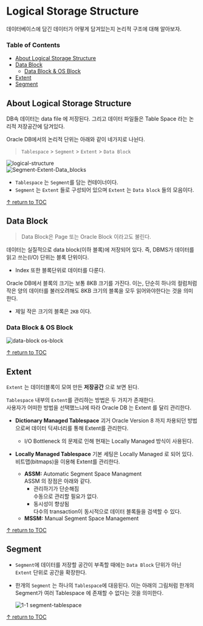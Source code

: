 # Logical Storage Structure  
데이터베이스에 담긴 데이터가 어떻게 담겨있는지 논리적 구조에 대해 알아보자.

### Table of Contents

* [About Logical Storage Structure](#about-logical-storage-structure)  
* [Data Block](#data-block)
  * [Data Block & OS Block](#data-block-&-os-block)
* [Extent](#extent)
* [Segment](#segment)


## About Logical Storage Structure
DB속 데이터는 data file 에 저장된다. 그리고 데이터 파일들은 Table Space 라는 논리적 저장공간에 담겨있다.  

Oracle DB에서의 논리적 단위는 아래와 같이 네가지로 나뉜다.  
> `Tablespace` > `Segment` > `Extent` > `Data Block`  

![logical-structure](https://user-images.githubusercontent.com/48475824/120893010-ef9fb480-c64b-11eb-8974-1919e7e25b80.png)  
![Segment-Extent-Data_blocks](https://user-images.githubusercontent.com/48475824/120892671-66d44900-c64a-11eb-9955-e776f41394ed.png)
- `Tablespace` 는 `Segment`를 담는 컨테이너이다.  
- `Segment` 는 `Extent` 들로 구성되어 있으며 `Extent` 는 `Data block` 들의 모음이다.  

[↑ return to TOC](#table-of-contents)


## Data Block
> Data Block은 Page 또는 Oracle Block 이라고도 불린다.  

데이터는 실질적으로 data block(이하 블록)에 저장되어 있다. 즉, DBMS가 데이터를 읽고 쓰는(I/O) 단위는 블록 단위이다.  
- Index 또한 블록단위로 데이터를 다룬다.  

Oracle DB에서 블록의 크기는 보통 8KB 크기를 가진다. 이는, 단순히 하나의 컬럼처럼 작은 양의 데이터를 불러오려해도 8KB 크기의 블록을 모두 읽어와야한다는 것을 의미한다.  
- 제일 작은 크기의 블록은 `2KB` 이다.  

### Data Block & OS Block  
  ![data-block os-block](https://user-images.githubusercontent.com/48475824/122288724-e4426800-cf2c-11eb-94f3-1e070b9faf7d.png)

[↑ return to TOC](#table-of-contents)

## Extent
`Extent` 는 데이터블록이 모여 만든 **저장공간** 으로 보면 된다.  

`Tablespace` 내부의 `Extent`를 관리하는 방법은 두 가지가 존재한다.  
사용자가 어떠한 방법을 선택했느냐에 따라 Oracle DB 는 Extent 를 달리 관리한다.

- **Dictionary Managed Tablespace**
  괴거 Oracle Version 8 까지 차용되던 방법으로써 데이터 딕셔너리를 통해 Extent를 관리한다.  
  - I/O Bottleneck 의 문제로 인해 현재는 Locally Managed 방식이 사용된다.

- **Locally Managed Tablespace**
  기본 세팅은 Locally Managed 로 되어 있다.  
  비트맵(bitmaps)을 이용해 Extent를 관리한다.  
  - **ASSM:** Automatic Segment Space Managment  
    ASSM 의 장점은 아래와 같다. 
    - 관리하기가 단순해짐  
      수동으로 관리할 필요가 없다. 
    - 동시성이 향상됨  
      다수의 transaction이 동시적으로 데이터 블록들을 검색할 수 있다.  
  - **MSSM:** Manual Segment Space Management  

[↑ return to TOC](#table-of-contents)

## Segment
- `Segment`에 데이터를 저장할 공간이 부족할 때에는 `Data Block` 단위가 아닌 `Extent` 단위로 공간을 확장한다.  
- 한개의 `Segment` 는 하나의 `Tablespace`에 대응된다. 이는 아래의 그림처럼 한개의 Segment가 여러 Tablespace 에 존재할 수 없다는 것을 의미한다.  

  ![1-1 segment-tablespace](https://user-images.githubusercontent.com/48475824/122279739-5a41d180-cf23-11eb-9a7a-e7f23921a80a.png)

[↑ return to TOC](#table-of-contents)
